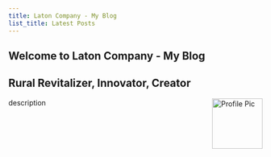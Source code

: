 ```yaml
---
title: Laton Company - My Blog
list_title: Latest Posts
---
```


<article class= "top">
  <h1 class="OutlineTest"> Welcome to Laton Company - My Blog </h1>
  <h2>Rural Revitalizer, Innovator, Creator</h2>

  <div class="row">
  <div class="col-sm-3">
    <img src="https://kadetat.github.io/Laton-Company/images/profilepic.PNG" alt="Profile Pic" width="100" height="100" style="float:right">
  </div>
  <div class="col-md-9">
    <p> description </p>
  </div>
  </div>
</article>


